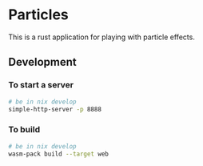 # Particles

This is a rust application for playing with particle effects.

## Development

### To start a server

```bash
# be in nix develop
simple-http-server -p 8888
```

### To build

```bash
# be in nix develop
wasm-pack build --target web
```

